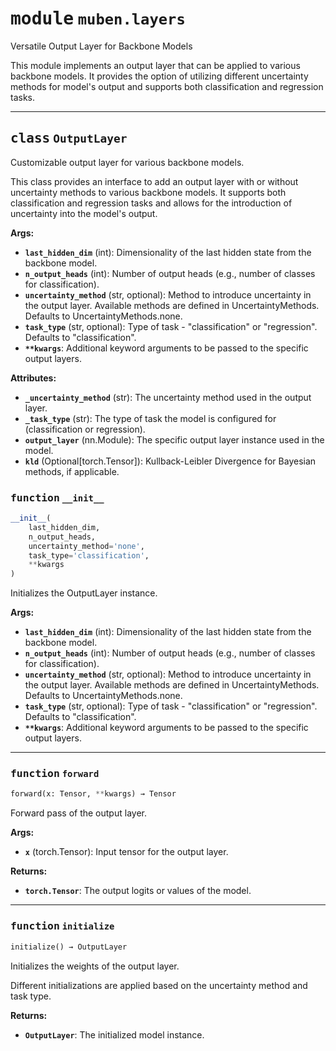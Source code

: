 <!-- markdownlint-disable -->

# <kbd>module</kbd> `muben.layers`

Versatile Output Layer for Backbone Models 

This module implements an output layer that can be applied to various backbone models. It provides the option of utilizing different uncertainty  methods for model's output and supports both classification and regression tasks. 


---

## <kbd>class</kbd> `OutputLayer`
Customizable output layer for various backbone models. 

This class provides an interface to add an output layer with or without uncertainty methods to various backbone models. It supports both classification and regression tasks and allows for the introduction of uncertainty into the model's output. 



**Args:**
 
 - <b>`last_hidden_dim`</b> (int):  Dimensionality of the last hidden state from the backbone model. 
 - <b>`n_output_heads`</b> (int):  Number of output heads (e.g., number of classes for classification). 
 - <b>`uncertainty_method`</b> (str, optional):  Method to introduce uncertainty in the output layer.  Available methods are defined in UncertaintyMethods. Defaults to UncertaintyMethods.none. 
 - <b>`task_type`</b> (str, optional):  Type of task - "classification" or "regression". Defaults to "classification". 
 - <b>`**kwargs`</b>:  Additional keyword arguments to be passed to the specific output layers. 



**Attributes:**
 
 - <b>`_uncertainty_method`</b> (str):  The uncertainty method used in the output layer. 
 - <b>`_task_type`</b> (str):  The type of task the model is configured for (classification or regression). 
 - <b>`output_layer`</b> (nn.Module):  The specific output layer instance used in the model. 
 - <b>`kld`</b> (Optional[torch.Tensor]):  Kullback-Leibler Divergence for Bayesian methods, if applicable. 


### <kbd>function</kbd> `__init__`

```python
__init__(
    last_hidden_dim,
    n_output_heads,
    uncertainty_method='none',
    task_type='classification',
    **kwargs
)
```

Initializes the OutputLayer instance. 



**Args:**
 
 - <b>`last_hidden_dim`</b> (int):  Dimensionality of the last hidden state from the backbone model. 
 - <b>`n_output_heads`</b> (int):  Number of output heads (e.g., number of classes for classification). 
 - <b>`uncertainty_method`</b> (str, optional):  Method to introduce uncertainty in the output layer.  Available methods are defined in UncertaintyMethods. Defaults to UncertaintyMethods.none. 
 - <b>`task_type`</b> (str, optional):  Type of task - "classification" or "regression". Defaults to "classification". 
 - <b>`**kwargs`</b>:  Additional keyword arguments to be passed to the specific output layers. 




---


### <kbd>function</kbd> `forward`

```python
forward(x: Tensor, **kwargs) → Tensor
```

Forward pass of the output layer. 



**Args:**
 
 - <b>`x`</b> (torch.Tensor):  Input tensor for the output layer. 



**Returns:**
 
 - <b>`torch.Tensor`</b>:  The output logits or values of the model. 

---


### <kbd>function</kbd> `initialize`

```python
initialize() → OutputLayer
```

Initializes the weights of the output layer. 

Different initializations are applied based on the uncertainty method and task type. 



**Returns:**
 
 - <b>`OutputLayer`</b>:  The initialized model instance. 




